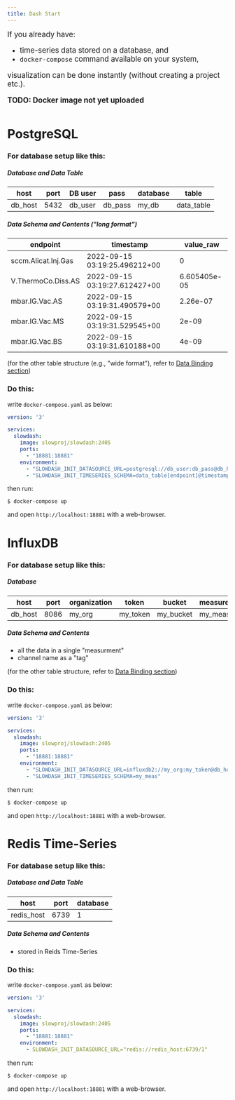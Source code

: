 ```yaml
---
title: Dash Start
---
```


<div style="font-size:120%;margin-bottom:3em">
If you already have:

- time-series data stored on a database, and
- `docker-compose` command available on your system,

visualization can be done instantly (without creating a project etc.).

<strong>TODO: Docker image not yet uploaded</strong>
</div>


# PostgreSQL

### For database setup like this:
##### Database and Data Table
|  host | port | DB user | pass | database | table |
|-------|------|---------|------|---------------|------------|
|  db_host | 5432 | db_user | db_pass | my_db | data_table |

##### Data Schema and Contents ("long format")
|      endpoint       |           timestamp           |  value_raw  |
|---------------------|-------------------------------|-------------|
| sccm.Alicat.Inj.Gas | 2022-09-15 03:19:25.496212+00 |            0|
| V.ThermoCo.Diss.AS  | 2022-09-15 03:19:27.612427+00 | 6.605405e-05|
| mbar.IG.Vac.AS      | 2022-09-15 03:19:31.490579+00 |     2.26e-07|
| mbar.IG.Vac.MS      | 2022-09-15 03:19:31.529545+00 |        2e-09|
| mbar.IG.Vac.BS      | 2022-09-15 03:19:31.610188+00 |        4e-09|
(for the other table structure (e.g., "wide format"), refer to [Data Binding section](DataBinding.html))


### Do this:

write `docker-compose.yaml` as below:
```yaml
version: '3'

services:
  slowdash:
    image: slowproj/slowdash:2405
    ports:
      - "18881:18881"
    environment:
      - "SLOWDASH_INIT_DATASOURCE_URL=postgresql://db_user:db_pass@db_host:5432/my_db"
      - "SLOWDASH_INIT_TIMESERIES_SCHEMA=data_table[endpoint]@timestamp(aware)=value_raw"
```

then run:
```console
$ docker-compose up
```

and open `http://localhost:18881` with a web-browser.


# InfluxDB
### For database setup like this:

##### Database
|  host | port | organization | token | bucket | measurement |
|-------|------|---------|------|---------------|------------|
|  db_host | 8086 | my_org | my_token | my_bucket | my_meas |

##### Data Schema and Contents
- all the data in a single "measurment"
- channel name as a "tag"

(for the other table structure, refer to [Data Binding section](DataBinding.html))

### Do this:

write `docker-compose.yaml` as below:
```yaml
version: '3'

services:
  slowdash:
    image: slowproj/slowdash:2405
    ports:
      - "18881:18881"
    environment:
      - "SLOWDASH_INIT_DATASOURCE_URL=influxdb2://my_org:my_token@db_host:8086/my_bucket"
      - "SLOWDASH_INIT_TIMESERIES_SCHEMA=my_meas"
```
then run:
```console
$ docker-compose up
```

and open `http://localhost:18881` with a web-browser.



# Redis Time-Series
### For database setup like this:

##### Database and Data Table
|  host | port | database |
|-------|------|---------|
|  redis_host | 6739 | 1 |

##### Data Schema and Contents
- stored in Reids Time-Series

### Do this:

write `docker-compose.yaml` as below:
```yaml
version: '3'

services:
  slowdash:
    image: slowproj/slowdash:2405
    ports:
      - "18881:18881"
    environment:
      - SLOWDASH_INIT_DATASOURCE_URL="redis://redis_host:6739/1"
```
then run:
```console
$ docker-compose up
```

and open `http://localhost:18881` with a web-browser.

